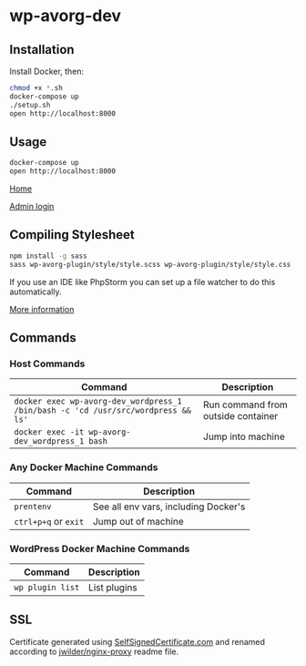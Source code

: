 # wp-avorg-dev

## Installation

Install Docker, then:

```bash
chmod +x *.sh
docker-compose up
./setup.sh
open http://localhost:8000
```

## Usage

```bash
docker-compose up
open http://localhost:8000
```

[Home](http://localhost:8000)

[Admin login](http://localhost:8000/wp-login.php)

## Compiling Stylesheet

```bash
npm install -g sass
sass wp-avorg-plugin/style/style.scss wp-avorg-plugin/style/style.css
```

If you use an IDE like PhpStorm you can set up a file watcher to do this automatically.

[More information](http://sass-lang.com/install)

## Commands

### Host Commands

Command                                                                           | Description
----------------------------------------------------------------------------------|------------------------------------
`docker exec wp-avorg-dev_wordpress_1 /bin/bash -c 'cd /usr/src/wordpress && ls'` | Run command from outside container
`docker exec -it wp-avorg-dev_wordpress_1 bash`                                   | Jump into machine

### Any Docker Machine Commands

Command              | Description
---------------------|-------------------------------------
`prentenv`           | See all env vars, including Docker's
`ctrl+p+q` or `exit` | Jump out of machine

### WordPress Docker Machine Commands

Command          | Description
-----------------|----------------
`wp plugin list` | List plugins

## SSL

Certificate generated using [SelfSignedCertificate.com](http://www.selfsignedcertificate.com/) and renamed according to 
[jwilder/nginx-proxy](https://github.com/jwilder/nginx-proxy) readme file.